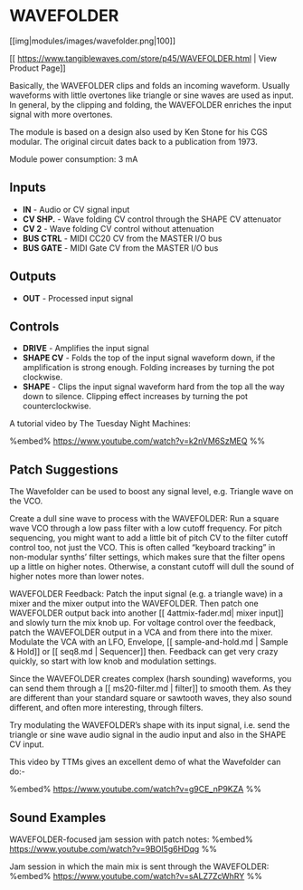 # WAVEFOLDER
[[img|modules/images/wavefolder.png|100]]

[[ https://www.tangiblewaves.com/store/p45/WAVEFOLDER.html | View Product Page]]

Basically, the WAVEFOLDER clips and folds an incoming waveform. Usually waveforms with little overtones like triangle or sine waves are used as input. In general, by the clipping and folding, the WAVEFOLDER enriches the input signal with more overtones.

The module is based on a design also used by Ken Stone for his CGS modular. The original circuit dates back to a publication from 1973.

Module power consumption: 3 mA

## Inputs
* **IN** - Audio or CV signal input
* **CV SHP.** - Wave folding CV control through the SHAPE CV attenuator
* **CV 2** - Wave folding CV control without attenuation
* **BUS CTRL** - MIDI CC20 CV from the MASTER I/O bus 
* **BUS GATE** - MIDI Gate CV from the MASTER I/O bus


## Outputs
* **OUT** - Processed input signal 

## Controls
* **DRIVE** - Amplifies the input signal
* **SHAPE CV** - Folds the top of the input signal waveform down, if the amplification is strong enough. Folding increases by turning the pot clockwise.
* **SHAPE** - Clips the input signal waveform hard from the top all the way down to silence. Clipping effect increases by turning the pot counterclockwise.

A tutorial video by The Tuesday Night Machines:

%embed% https://www.youtube.com/watch?v=k2nVM6SzMEQ %%


## Patch Suggestions

The Wavefolder can be used to boost any signal level, e.g. Triangle wave on the VCO.

Create a dull sine wave to process with the WAVEFOLDER: Run a square wave VCO through a low pass filter with a low cutoff frequency. For pitch sequencing, you might want to add a little bit of pitch CV to the filter cutoff control too, not just the VCO. This is often called “keyboard tracking” in non-modular synths’ filter settings, which makes sure that the filter opens up a little on higher notes. Otherwise, a constant cutoff will dull the sound of higher notes more than lower notes.

WAVEFOLDER Feedback: Patch the input signal (e.g. a triangle wave) in a mixer and the mixer output into the WAVEFOLDER. Then patch one WAVEFOLDER output back into another [[ 4attmix-fader.md| mixer input]] and slowly turn the mix knob up. For voltage control over the feedback, patch the WAVEFOLDER output in a VCA and from there into the mixer. Modulate the VCA with an LFO, Envelope, [[ sample-and-hold.md | Sample & Hold]] or [[ seq8.md | Sequencer]] then. Feedback can get very crazy quickly, so start with low knob and modulation settings.

Since the WAVEFOLDER creates complex (harsh sounding) waveforms, you can send them through a [[ ms20-filter.md | filter]] to smooth them. As they are different than your standard square or sawtooth waves, they also sound different, and often more interesting, through filters.

Try modulating the WAVEFOLDER’s shape with its input signal, i.e. send the triangle or sine wave audio signal in the audio input and also in the SHAPE CV input. 

This video by TTMs gives an excellent demo of what the Wavefolder can do:-

%embed% https://www.youtube.com/watch?v=g9CE_nP9KZA %%


## Sound Examples

WAVEFOLDER-focused jam session with patch notes:
%embed% https://www.youtube.com/watch?v=9BOl5g6HDqg %%

Jam session in which the main mix is sent through the WAVEFOLDER:
%embed% https://www.youtube.com/watch?v=sALZ7ZcWhRY %%
